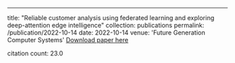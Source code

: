 ---
title: "Reliable customer analysis using federated learning and exploring deep-attention edge intelligence"
collection: publications
permalink: /publication/2022-10-14
date: 2022-10-14
venue: 'Future Generation Computer Systems'
[Download paper here](https://scholar.google.com/citations?view_op=view_citation&hl=en&user=CCckbEUAAAAJ&citation_for_view=CCckbEUAAAAJ:mvPsJ3kp5DgC)

citation count: 23.0